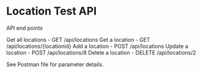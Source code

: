 # Location Test API

API end points

Get all locations - GET /api/locations
Get a location - GET /api/locations/{locationid}
Add a location - POST /api/locations
Update a location - POST /api/locations/8
Delete a location - DELETE /api/locations/2

See Postman file for parameter details.

